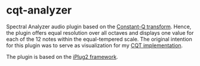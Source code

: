 # cqt-analyzer
Spectral Analyzer audio plugin based on the [Constant-Q transform](https://en.wikipedia.org/wiki/Constant-Q_transform). Hence, the plugin offers equal resolution over all octaves and displays one value for each of the 12 notes within the equal-tempered scale. 
The original intention for this plugin was to serve as visualization for my [CQT implementation](https://github.com/jmerkt/rt-cqt).

The plugin is based on the [iPlug2 framework](https://github.com/iPlug2/iPlug2).

